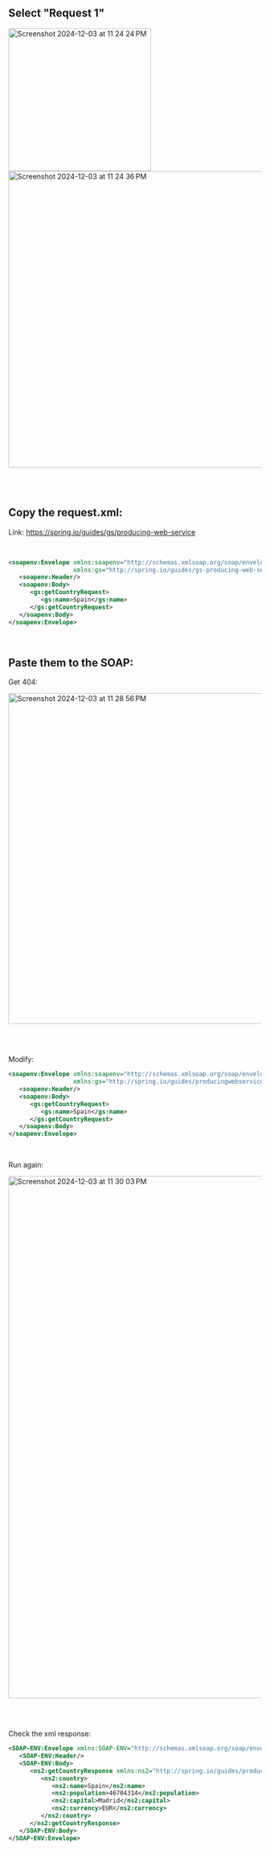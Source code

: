 ## Select "Request 1"

<img width="284" alt="Screenshot 2024-12-03 at 11 24 24 PM" src="https://github.com/user-attachments/assets/591ebad4-1751-4555-929f-f97f20c77548">

<img width="590" alt="Screenshot 2024-12-03 at 11 24 36 PM" src="https://github.com/user-attachments/assets/b0abf0a6-2b4b-4993-b780-af50f2e8f083">

<br /><br />

## Copy the request.xml:

Link: https://spring.io/guides/gs/producing-web-service

<br />

```xml
<soapenv:Envelope xmlns:soapenv="http://schemas.xmlsoap.org/soap/envelope/"
				  xmlns:gs="http://spring.io/guides/gs-producing-web-service">
   <soapenv:Header/>
   <soapenv:Body>
      <gs:getCountryRequest>
         <gs:name>Spain</gs:name>
      </gs:getCountryRequest>
   </soapenv:Body>
</soapenv:Envelope>
```

<br />

## Paste them to the SOAP:

Get 404:

<img width="658" alt="Screenshot 2024-12-03 at 11 28 56 PM" src="https://github.com/user-attachments/assets/639c2154-cd33-4318-bea5-53241ba7e250">

<br /><br />

Modify:
```xml
<soapenv:Envelope xmlns:soapenv="http://schemas.xmlsoap.org/soap/envelope/"
				  xmlns:gs="http://spring.io/guides/producingwebservice">
   <soapenv:Header/>
   <soapenv:Body>
      <gs:getCountryRequest>
         <gs:name>Spain</gs:name>
      </gs:getCountryRequest>
   </soapenv:Body>
</soapenv:Envelope>
```

<br />

Run again:

<img width="1039" alt="Screenshot 2024-12-03 at 11 30 03 PM" src="https://github.com/user-attachments/assets/37f5d114-85b5-4936-bf20-072f33d2b0a0">

<br /><br />

Check the xml response:

```xml
<SOAP-ENV:Envelope xmlns:SOAP-ENV="http://schemas.xmlsoap.org/soap/envelope/">
   <SOAP-ENV:Header/>
   <SOAP-ENV:Body>
      <ns2:getCountryResponse xmlns:ns2="http://spring.io/guides/producingwebservice">
         <ns2:country>
            <ns2:name>Spain</ns2:name>
            <ns2:population>46704314</ns2:population>
            <ns2:capital>Madrid</ns2:capital>
            <ns2:currency>EUR</ns2:currency>
         </ns2:country>
      </ns2:getCountryResponse>
   </SOAP-ENV:Body>
</SOAP-ENV:Envelope>
```



